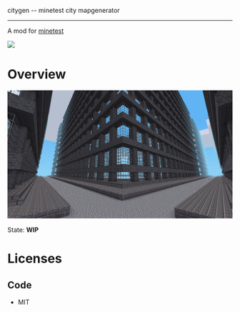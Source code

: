 
citygen -- minetest city mapgenerator

-----------------

A mod for [minetest](http://www.minetest.net)

![](https://github.com/BuckarooBanzay/citygen/workflows/luacheck/badge.svg)

# Overview

<img src="./screenshot.png"/>

State: **WIP**

# Licenses

## Code

* MIT
